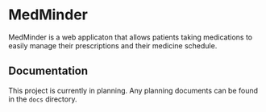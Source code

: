 MedMinder
=========

MedMinder is a web applicaton that allows patients taking medications to easily manage their prescriptions and their medicine schedule.

Documentation
-------------

This project is currently in planning. Any planning documents can be found in the `docs` directory.
